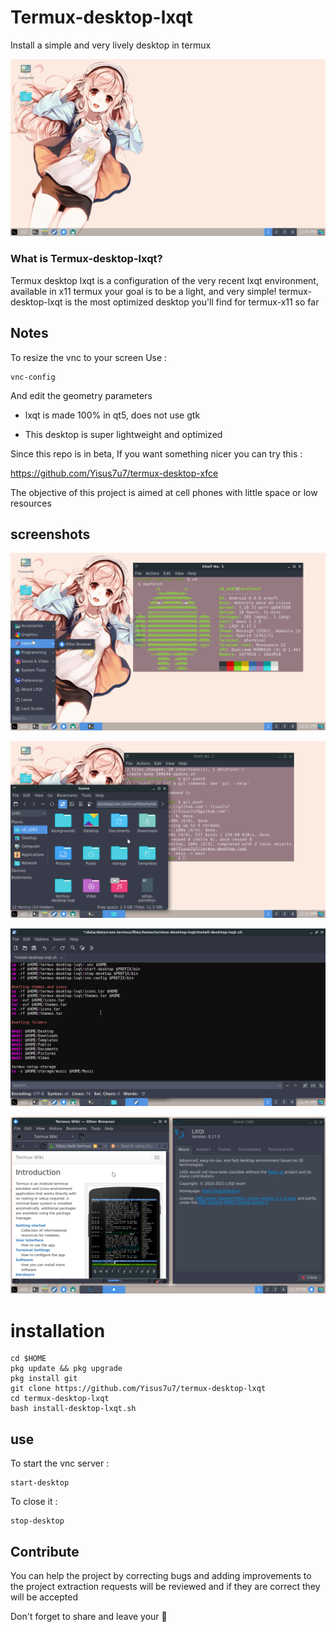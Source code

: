 # Termux-desktop-lxqt
Install a simple and very lively desktop in termux 

![intro](./fotos/desk.png)

### What is Termux-desktop-lxqt? 

Termux desktop lxqt is a configuration of the very recent lxqt environment, available in x11 termux
your goal is to be a light, and very simple! 
termux-desktop-lxqt is the most optimized desktop you'll find for termux-x11 so far 

## Notes 

To resize the vnc to your screen 
Use :

```
vnc-config 
```

And edit the geometry parameters 

- lxqt is made 100% in qt5, does not use gtk

- This desktop is super lightweight and optimized

Since this repo is in beta, If you want something nicer you can try this :

https://github.com/Yisus7u7/termux-desktop-xfce

The objective of this project is aimed at cell phones with little space or low resources 

## screenshots

![escritorio](./fotos/neofetch-and-menu.png)

![escritorio](./fotos/pcmanfm-qt_and_qterminal.png)

![escritorio](./fotos/text-editor.png)

![escritorio](./fotos/wiki-and-about.png)

# installation 

```
cd $HOME
pkg update && pkg upgrade
pkg install git
git clone https://github.com/Yisus7u7/termux-desktop-lxqt 
cd termux-desktop-lxqt 
bash install-desktop-lxqt.sh
```
## use 


To start the vnc server :

```
start-desktop
```

To close it :

```
stop-desktop
```

## Contribute 

You can help the project by correcting bugs and adding improvements to the project 
extraction requests will be reviewed and if they are correct they will be accepted 

Don't forget to share and leave your 🌟 
